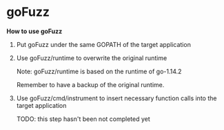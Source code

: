 # goFuzz

**How to use goFuzz**
1. Put goFuzz under the same GOPATH of the target application
    
2. Use goFuzz/runtime to overwrite the original runtime 
   
   Note: goFuzz/runtime is based on the runtime of go-1.14.2
   
   Remember to have a backup of the original runtime.
       
3. Use goFuzz/cmd/instrument to insert necessary function 
calls into the target application

    TODO: this step hasn't been not completed yet